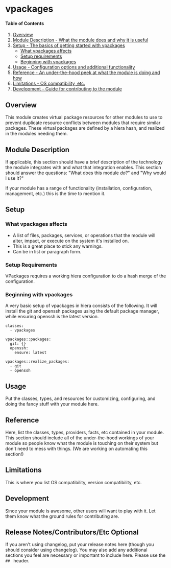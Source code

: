 # vpackages

#### Table of Contents

1. [Overview](#overview)
2. [Module Description - What the module does and why it is useful](#module-description)
3. [Setup - The basics of getting started with vpackages](#setup)
    * [What vpackages affects](#what-vpackages-affects)
    * [Setup requirements](#setup-requirements)
    * [Beginning with vpackages](#beginning-with-vpackages)
4. [Usage - Configuration options and additional functionality](#usage)
5. [Reference - An under-the-hood peek at what the module is doing and how](#reference)
5. [Limitations - OS compatibility, etc.](#limitations)
6. [Development - Guide for contributing to the module](#development)

## Overview

This module creates virtual package resources for other modules to use to prevent
duplicate resource conflicts between modules that require similar packages.  These
virtual packages are defined by a hiera hash, and realized in the modules needing them.

## Module Description

If applicable, this section should have a brief description of the technology
the module integrates with and what that integration enables. This section
should answer the questions: "What does this module *do*?" and "Why would I use
it?"

If your module has a range of functionality (installation, configuration,
management, etc.) this is the time to mention it.

## Setup

### What vpackages affects

* A list of files, packages, services, or operations that the module will alter,
  impact, or execute on the system it's installed on.
* This is a great place to stick any warnings.
* Can be in list or paragraph form.

### Setup Requirements

VPackages requires a working hiera configuration to do a hash merge of the
configuration.

### Beginning with vpackages

A very basic setup of vpackages in hiera consists of the following.  It will
install the git and openssh packages using the default package manager, while
ensuring openssh is the latest version.

```
classes:
  - vpackages

vpackages::packages:
  git: {}
  openssh:
    ensure: latest

vpackages::realize_packages:
  - git
  - openssh
```

## Usage

Put the classes, types, and resources for customizing, configuring, and doing
the fancy stuff with your module here.

## Reference

Here, list the classes, types, providers, facts, etc contained in your module.
This section should include all of the under-the-hood workings of your module so
people know what the module is touching on their system but don't need to mess
with things. (We are working on automating this section!)

## Limitations

This is where you list OS compatibility, version compatibility, etc.

## Development

Since your module is awesome, other users will want to play with it. Let them
know what the ground rules for contributing are.

## Release Notes/Contributors/Etc **Optional**

If you aren't using changelog, put your release notes here (though you should
consider using changelog). You may also add any additional sections you feel are
necessary or important to include here. Please use the `## ` header.
